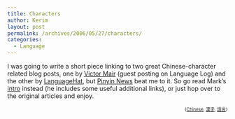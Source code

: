 ```yaml
---
title: Characters
author: Kerim
layout: post
permalink: /archives/2006/05/27/characters/
categories:
  - Language
---
```

I was going to write a short piece linking to two great Chinese-character related blog posts, one by <a href="http://itre.cis.upenn.edu/~myl/languagelog/archives/003184.html" onclick="_gaq.push(['_trackEvent', 'outbound-article', 'http://itre.cis.upenn.edu/~myl/languagelog/archives/003184.html', 'Victor Mair']);" >Victor Mair</a> (guest posting on Language Log) and the other by <a href="http://www.languagehat.com/archives/002386.php" onclick="_gaq.push(['_trackEvent', 'outbound-article', 'http://www.languagehat.com/archives/002386.php', 'LanguageHat']);" >LanguageHat</a>, but <a href="http://pinyin.info/news/2006/some-recent-posts-elsewhere/" onclick="_gaq.push(['_trackEvent', 'outbound-article', 'http://pinyin.info/news/2006/some-recent-posts-elsewhere/', 'Pinyin News']);" >Pinyin News</a> beat me to it. So go read Mark&#8217;s <a href="http://pinyin.info/news/2006/some-recent-posts-elsewhere/" onclick="_gaq.push(['_trackEvent', 'outbound-article', 'http://pinyin.info/news/2006/some-recent-posts-elsewhere/', 'intro']);" >intro</a> instead (he includes some useful additional links), or just hop over to the original articles and enjoy.  
<!-- technorati tags start -->

<div style="text-align:right;">
  <span style="font-size:x-small;">{<a href="http://www.technorati.com/tag/Chinese" onclick="_gaq.push(['_trackEvent', 'outbound-article', 'http://www.technorati.com/tag/Chinese', 'Chinese']);"  rel="tag">Chinese</a>, <a href="http://www.technorati.com/tag/漢字" onclick="_gaq.push(['_trackEvent', 'outbound-article', 'http://www.technorati.com/tag/漢字', '漢字']);"  rel="tag">漢字</a>, <a href="http://www.technorati.com/tag/語言" onclick="_gaq.push(['_trackEvent', 'outbound-article', 'http://www.technorati.com/tag/語言', '語言']);"  rel="tag">語言</a>}</span>


<!-- technorati tags end -->

